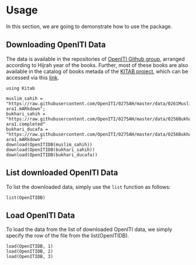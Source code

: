 # Usage
In this section, we are going to demonstrate how to use the package.

## Downloading OpenITI Data
The data is available in the repositories of [OpenITI Github group](https://github.com/OpenITI), arranged according to Hijrah year of the books. Further, most of these books are also available in the catalog of books metada of the [KITAB project](https://kitab-project.org/), which can be accessed via this [link](https://kitab-corpus-metadata.azurewebsites.net/).
```@repl abc
using Kitab

muslim_sahih = "https://raw.githubusercontent.com/OpenITI/0275AH/master/data/0261Muslim/0261Muslim.Sahih/0261Muslim.Sahih.Shamela0001727-ara1.mARkdown";
bukhari_sahih = "https://raw.githubusercontent.com/OpenITI/0275AH/master/data/0256Bukhari/0256Bukhari.Sahih/0256Bukhari.Sahih.JK000110-ara1.completed"
bukhari_ducafa = "https://raw.githubusercontent.com/OpenITI/0275AH/master/data/0256Bukhari/0256Bukhari.Ducafa/0256Bukhari.Ducafa.Shamela0008632-ara1.mARkdown"
download(OpenITIDB(muslim_sahih))
download(OpenITIDB(bukhari_sahih))
download(OpenITIDB(bukhari_ducafa))
```
## List downloaded OpenITI Data
To list the downloaded data, simply use the `list` function as follows:
```@repl abc
list(OpenITIDB)
```

## Load OpenITI Data
To load the data from the list of downloaded OpenITI data, we simply specify the row of the file from the list(OpenITIDB).
```@repl abc
load(OpenITIDB, 1)
load(OpenITIDB, 2)
load(OpenITIDB, 3)
```